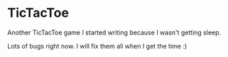 # TicTacToe

Another TicTacToe game I started writing because I wasn't getting sleep.

Lots of bugs right now. I will fix them all when I get the time :)
